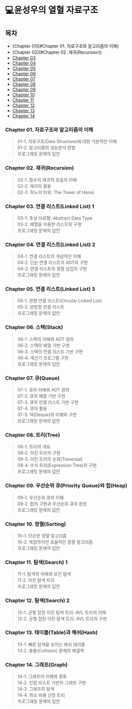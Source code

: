 # 💻윤성우의 열혈 자료구조

## 목차
- [Chapter 01](#Chapter 01. 자료구조와 알고리즘의 이해)
- [Chapter 02](#Chapter 02. 재귀(Recursion))
- [Chapter 03](#전처리-과정)
- [Chapter 04](#군집-분석)
- [Chapter 05](#최종-시각화)
- [Chapter 06](#프로젝트-보고서)
- [Chapter 07](#Contributors)
- [Chapter 08](#Contributors)
- [Chapter 09](#Contributors)
- [Chapter 10](#Contributors)
- [Chapter 11](#Contributors)
- [Chapter 12](#Contributors)
- [Chapter 13](#Contributors)
- [Chapter 14](#Contributors)

### Chapter 01. 자료구조와 알고리즘의 이해
> 01-1. 자료구조(Data Structure)에 대한 기본적인 이해<br/> 01-2. 알고리즘의 성능분석 방법 <br/> 프로그래밍 문제의 답안

### Chapter 02. 재귀(Recursion)
> 02-1. 함수의 재귀적 호출의 이해 <br/> 02-2. 재귀의 활용 <br/> 02-3. 하노이 타워: The Tower of Hanoi

### Chapter 03. 연결 리스트(Linked List) 1
> 03-1. 추상 자료형: Abstract Data Type <br/> 03-2. 배열을 이용한 리스트의 구현 <br/> 프로그래밍 문제의 답안

### Chapter 04. 연결 리스트(Linked List) 2
> 04-1. 연결 리스트의 개념적인 이해 <br/> 04-2. 단순 연결 리스트의 ADT와 구현 <br/> 04-3. 연결 리스트의 정렬 삽입의 구현 <br/> 프로그래밍 문제의 답안

### **Chapter 05. 연결 리스트(Linked List) 3**

 > 05-1. 원형 연결 리스트(Circular Linked List) <br/>
  05-2. 양방향 연결 리스트 <br/>
  프로그래밍 문제의 답안 <br/>

### **Chapter 06. 스택(Stack)**

  >06-1. 스택의 이해와 ADT 정의<br/>
  06-2. 스택의 배열 기반 구현<br/>
  06-3. 스택의 연결 리스트 기반 구현<br/>
  06-4. 계산기 프로그램 구현<br/>
  프로그래밍 문제의 답안<br/>

### **Chapter 07. 큐(Queue)**

  >07-1. 큐의 이해와 ADT 정의<br/>
  07-2. 큐의 배열 기반 구현<br/>
  07-3. 큐의 연결 리스트 기반 구현<br/>
  07-4. 큐의 활용<br/>
  07-5. 덱(Deque)의 이해와 구현<br/>
  프로그래밍 문제의 답안<br/>

### **Chapter 08. 트리(Tree)**

 > 08-1. 트리의 개요<br/>
  08-2. 이진 트리의 구현<br/>
  08-3. 이진 트리의 순회(Traversal)<br/>
  08-4. 수식 트리(Expression Tree)의 구현<br/>
  프로그래밍 문제의 답안<br/>

### **Chapter 09. 우선순위 큐(Priority Queue)와 힙(Heap)**

  >09-1. 우선순위 큐의 이해<br/>
  09-2. 힙의 구현과 우선순위 큐의 완성<br/>
  프로그래밍 문제의 답안<br/>

### **Chapter 10. 정렬(Sorting)**

  >10-1. 단순한 정렬 알고리즘<br/>
  10-2. 복잡하지만 효율적인 정렬 알고리즘<br/>
  프로그래밍 문제의 답안<br/>

### **Chapter 11. 탐색(Search) 1**

  >11-1. 탐색의 이해와 보간 탐색<br/>
  11-2. 이진 탐색 트리<br/>
  프로그래밍 문제의 답안<br/>

### **Chapter 12. 탐색(Search) 2**

  >12-1. 균형 잡힌 이진 탐색 트리: AVL 트리의 이해<br/>
  12-2. 균형 잡힌 이진 탐색 트리: AVL 트리의 구현<br/>

### **Chapter 13. 테이블(Table)과 해쉬(Hash)**

  >13-1. 빠른 탐색을 보이는 해쉬 테이블<br/>
  13-2. 충돌(Collision) 문제의 해결책<br/>

### **Chapter 14. 그래프(Graph)**

  >14-1. 그래프의 이해와 종류<br/>
  14-2. 인접 리스트 기반의 그래프 구현<br/>
  14-3. 그래프의 탐색<br/>
  14-4. 최소 비용 신장 트리<br/>
  프로그래밍 문제의 답안<br/>

